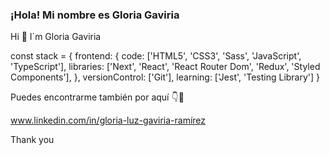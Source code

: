 ### ¡Hola! Mi nombre es Gloria Gaviria 
Hi  👋 I´m Gloria Gaviria

const stack = {
  frontend: {
    code: ['HTML5', 'CSS3', 'Sass', 'JavaScript', 'TypeScript'],
    libraries: ['Next', 'React', 'React Router Dom', 'Redux', 'Styled Components'],
       },
          versionControl: ['Git'],
  learning: ['Jest', 'Testing Library']
}

Puedes encontrarme también por aquí 👇🤖

www.linkedin.com/in/gloria-luz-gaviria-ramírez




 Thank you
